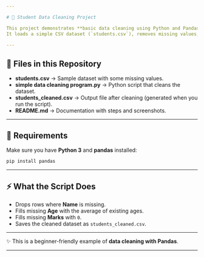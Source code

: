 ```yaml
---

# 🧹 Student Data Cleaning Project

This project demonstrates **basic data cleaning using Python and Pandas**.
It loads a simple CSV dataset (`students.csv`), removes missing values, fills missing data, and exports a cleaned version.

---
```


## 📂 Files in this Repository

* **students.csv** → Sample dataset with some missing values.
* **simple data cleaning program.py** → Python script that cleans the dataset.
* **students\_cleaned.csv** → Output file after cleaning (generated when you run the script).
* **README.md** → Documentation with steps and screenshots.

---

## 🐍 Requirements

Make sure you have **Python 3** and **pandas** installed:

```bash
pip install pandas
```

---

## ⚡ What the Script Does

* Drops rows where **Name** is missing.
* Fills missing **Age** with the average of existing ages.
* Fills missing **Marks** with `0`.
* Saves the cleaned dataset as `students_cleaned.csv`.

---


✨ This is a beginner-friendly example of **data cleaning with Pandas**.

---
